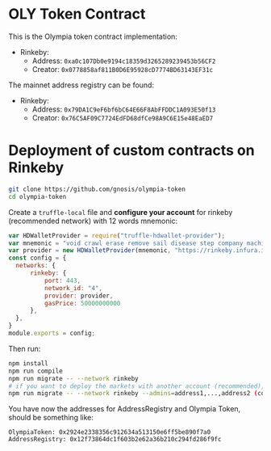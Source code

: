 # OLY Token Contract

This is the Olympia token contract implementation:
  - Rinkeby:
    - Address: `0xa0c107Db0e9194c18359d3265289239453b56CF2`
    - Creator: `0x0778858af811B0D6E95928cD7774BD63143EF31c`

The mainnet address registry can be found:
  - Rinkeby:
    - Address: `0x79DA1C9eF6bf6bC64E66F8AbFFDDC1A093E50f13`
    - Creator: `0x76C5AF09C7724EdFD68dfCe98A9C6E15e48EaED7`

# Deployment of custom contracts on Rinkeby

```sh
git clone https://github.com/gnosis/olympia-token
cd olympia-token
```

Create a `truffle-local` file and **configure your account** for rinkeby (recommended network) with
12 words mnemonic:

```js
var HDWalletProvider = require("truffle-hdwallet-provider");
var mnemonic = "void crawl erase remove sail disease step company machine crime indoor square"; // 12 word mnemonic
var provider = new HDWalletProvider(mnemonic, "https://rinkeby.infura.io:443");
const config = {
  networks: {
      rinkeby: {
          port: 443,
          network_id: "4",
          provider: provider,
          gasPrice: 50000000000
      },
  },
}
module.exports = config;
```

Then run:

```sh
npm install
npm run compile
npm run migrate -- --network rinkeby
# if you want to deploy the markets with another account (recommended), you will need to add those accounts as admins
npm run migrate -- --network rinkeby --admins=address1,...,address2 (comma separated)
```

You have now the addresses for AddressRegistry and Olympia Token, should be something like:

```
OlympiaToken: 0x2924e2338356c912634a513150e6ff5be890f7a0
AddressRegistry: 0x12f73864dc1f603b2e62a36b210c294fd286f9fc
```
